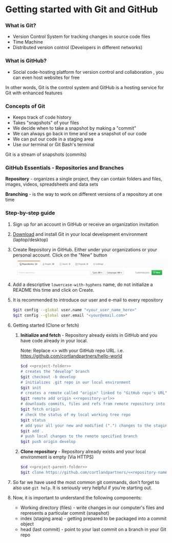 # Getting started with Git and GitHub

### What is Git?
   - Version Control System for tracking changes in source code files
   - Time Machine
   - Distributed version control (Developers in different networks)
   
### What is GitHub?
   - Social code-hosting platform for version control and collaboration , you can even host websites for free
   
In other words, Git is the control system and GitHub is a hosting service for Git with enhanced features

### Concepts of Git

- Keeps track of code history
- Takes "snapshots" of your files
- We decide when to take a snapshot by making a "commit"
- We can always go back in time and see a snapshot of our code
- We can put our code in a staging area
- Use our terminal or Git Bash's terminal

Git is a stream of snapshots (commits)

### GitHub Essentials - Repositories and Branches

**Repository** - organizes a single project, they can contain folders and files, images, videos, spreadsheets and data sets

**Branching** - is the way to work on different versions of a repository at one time


### Step-by-step guide

1. Sign up for an account in GitHub or receive an organization invitation

1. [Download](https://git-scm.com/downloads) and install Git in your local development environment (laptop/desktop)

1. Create Repository in GitHub. Either under your organizations or your personal account. Click on the "New" button
![alt text](images/NewRepository.JPG "New Repo")

1. Add a descriptive `lowercase-with-hyphens` name, do not initialize a README this time and click on Create.

1. It is recommended to introduce our user and e-mail to every repository
    ```bash
    $git config --global user.name "<your_user_name_here>"
    $git config --global user.email "<your@email.com>"
    ```
1. Getting started (Clone or fetch)
    1. **Initialize and fetch** - Repository already exists in GitHub and you have code already in your local. 
    
        Note: Replace <<repository-url>> with your GitHub repo URL. i.e. https://github.com/cortlandpartners/hello-world
      
        ```bash
        $cd <<project-folder>>
        # creates the "develop" branch
        $git checkout -b develop
        # initializes .git repo in our local environment
        $git init
        # creates a remote called "origin" linked to "GitHub repo's URL"
        $git remote add origin <<repository-url>>
        # downloads commits, files and refs from remote repository into our local
        $git fetch origin
        # check the status of my local working tree repo
        $git status
        # add your all your new and modified (".") changes to the staging area
        $git add .
        # push local changes to the remote specified branch
        $git push origin develop
        ```
        
     1. **Clone repository** - Repository already exists and your local environment is empty (Via HTTPS)
        ```bash
        $cd <<project-parent-folder>>
        $git clone https://github.com/cortlandpartners/<<repository-name>>.git
        ```
 1. So far we have used the most common git commands, don't forget to also use `git help`. It is seriously very helpful if you're starting out.
 
 1. Now, it is important to understand the following components:
    - Working directory (files) - write changes in our computer's files and represents a particular commit (snapshot)
    - index (staging area) - getting prepared to be packaged into a commit object
    - head (last commit) - point to your last commit on a branch in your Git repo
  
    

    

